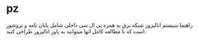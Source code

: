 # pz
راهنما سیستم انالیزور شبکه برق به همره پی ال سی داخلی
شامل پایان نامه و بروشور  است که با مطالعه کامل انها میتوانید یه پاور انالیزور طراحی کنید.
